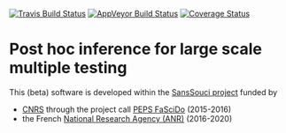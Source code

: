 [![Travis Build Status](https://travis-ci.org/pneuvial/sanssouci.svg?branch=develop)](https://travis-ci.org/pneuvial/sanssouci)
[![AppVeyor Build Status](https://ci.appveyor.com/api/projects/status/github/pneuvial/sanssouci?branch=develop&svg=true)](https://ci.appveyor.com/project/pneuvial/sanssouci)
[![Coverage Status](https://img.shields.io/codecov/c/github/pneuvial/sanssouci/develop.svg)](https://codecov.io/github/pneuvial/sanssouci?branch=develop)

# Post hoc inference for large scale multiple testing

This (beta) software is developed within the [SansSouci project](https://www.math.univ-toulouse.fr/~pneuvial/SansSouci
) funded by 

*  [CNRS](http://www.cnrs.fr) through the project call [PEPS FaSciDo](https://www.cnrs.fr/ins2i/spip.php?article1183) (2015-2016)
* the French [National Research Agency (ANR)](http://www.agence-nationale-recherche.fr/?Project=ANR-16-CE40-0019) (2016-2020)
